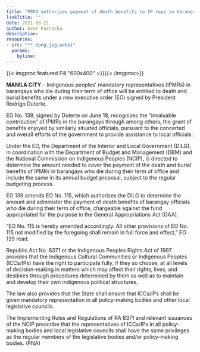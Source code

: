 ```yaml
---
title: "PRRD authorizes payment of death benefits to IP reps in barangays"
linkTitle: ""
date: 2021-06-21
author: Azer Parrocha
description:
resources:
- src: "**.{png,jpg,webp}"
  params:
    byline: 
---
```

{{< imgproc featured Fill "600x400" >}}{{< /imgproc>}}

**MANILA CITY** –  Indigenous peoples' mandatory representatives (IPMRs) in barangays who die during their term of office will be entitled to death and burial benefits under a new executive order (EO) signed by President Rodrigo Duterte.

EO No. 139, signed by Duterte on June 18, recognizes the “invaluable contribution” of IPMRs in the barangays through among others, the grant of benefits enjoyed by similarly situated officials, pursuant to the concerted and overall efforts of the government to provide assistance to local officials.

Under the EO, the Department of the Interior and Local Government (DILG), in coordination with the Department of Budget and Management (DBM) and the National Commission on Indigenous Peoples (NCIP), is directed to determine the amount needed to cover the payment of the death and burial benefits of IPMRs in barangays who die during their term of office and include the same in its annual budget proposal, subject to the regular budgeting process.

EO 139 amends EO No. 115, which authorizes the DILG to determine the amount and administer the payment of death benefits of barangay officials who die during their term of office, chargeable against the fund appropriated for the purpose in the General Appropriations Act (GAA).

“EO No. 115 is hereby amended accordingly. All other provisions of EO No. 115 not modified by the foregoing shall remain in full force and effect,” EO 139 read.

Republic Act No. 8371 or the Indigenous Peoples Rights Act of 1997 provides that the Indigenous Cultural Communities or Indigenous Peoples (ICCs/IPs) have the right to participate fully, if they so choose, at all levels of decision-making in matters which may affect their rights, lives, and destinies through procedures determined by them as well as to maintain and develop their own indigenous political structures.

The law also provides that the State shall ensure that ICCs/IPs shall be given mandatory representation in all policy-making bodies and other local legislative councils.

The Implementing Rules and Regulations of RA 8371 and relevant issuances of the NCIP prescribe that the representatives of ICCs/IPs in all policy-making bodies and local legislative councils shall have the same privileges as the regular members of the legislative bodies and/or policy-making bodies. (PNA)
